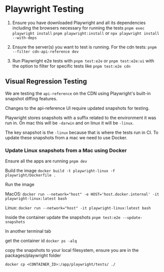 # Playwright Testing

1. Ensure you have downloaded Playwright and all its dependencies including the browsers necessary for running the tests
   `pnpm exec playwright install`
   `pnpm playwright:install` or `npx playwright install --with-deps`

2. Ensure the server(s) you want to test is running. For the cdn tests:
   `pnpm --filter cdn-api-reference dev`

3. Run Playwright e2e tests with `pnpm test:e2e` or `pnpm test:e2e:ui` with the option to filter for specific tests like `pnpm test:e2e cdn`

## Visual Regression Testing

We are testing the `api-reference` on the CDN using Playwright's built-in snapshot diffing features.

Changes to the api-reference UI require updated snapshots for testing.

Playwright stores snapshots with a suffix related to the environment it was run in. On mac this will be `-darwin` and on linux it will be `-linux`.

The key snapshot is the `-linux` because that is where the tests run in CI. To update these snapshots from a mac we need to use Docker.

### Update Linux snapshots from a Mac using Docker

<!-- Ensure the service you want to test is running on locally
`pnpm --filter cdn-api-reference dev` for cdn tests or `pnpm --filter web dev` for theme tests -->

Ensure all the apps are running
`pnpm dev`

Build the image
`docker build -t playwright-linux -f playwright/Dockerfile .`

Run the image

MacOS:
`docker run --network="host" -e HOST='host.docker.internal' -it playwright-linux:latest bash`

Linux:
`docker run --network="host" -it playwright-linux:latest bash`

Inside the container update the snapshots
`pnpm test:e2e --update-snapshots`

In another terminal tab

get the container id
`docker ps -alq`

copy the snapshots to your local filesystem, ensure you are in the packages/playwright folder

`docker cp <CONTAINER_ID>:/app/playwright/tests/ ./`
